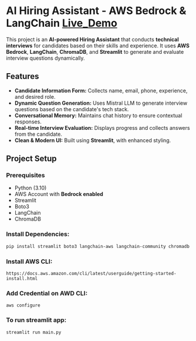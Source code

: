 #  AI Hiring Assistant - AWS Bedrock & LangChain       [Live_Demo](https://deploy-srmh.onrender.com)

This project is an **AI-powered Hiring Assistant** that conducts **technical interviews** for candidates based on their skills and experience. It uses **AWS Bedrock**, **LangChain**, **ChromaDB**, and **Streamlit** to generate and evaluate interview questions dynamically.


##  Features

- **Candidate Information Form:** Collects name, email, phone, experience, and desired role.
- **Dynamic Question Generation:** Uses Mistral LLM to generate interview questions based on the candidate's tech stack.
- **Conversational Memory:** Maintains chat history to ensure contextual responses.
- **Real-time Interview Evaluation:** Displays progress and collects answers from the candidate.
- **Clean & Modern UI:** Built using **Streamlit**, with enhanced styling.



##  Project Setup

### Prerequisites

- Python (3.10)
- AWS Account with **Bedrock enabled**
- Streamlit
- Boto3
- LangChain
- ChromaDB

### Install Dependencies:

```bash
pip install streamlit boto3 langchain-aws langchain-community chromadb
```

### Install AWS CLI:
```
https://docs.aws.amazon.com/cli/latest/userguide/getting-started-install.html
```
### Add Credential on AWD CLI:
```
aws configure 
```

### To run streamlit app:
```
streamlit run main.py
```
